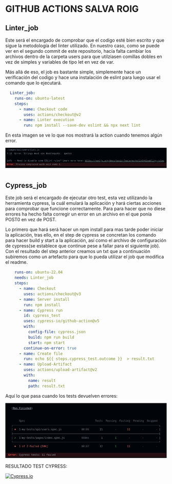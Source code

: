 # GITHUB ACTIONS SALVA ROIG

## Linter_job

Este será el encargado de comprobar que el codigo esté bien escrito y que sigue la metodología del linter utilizado. En nuestro caso, como se puede ver en el segundo commit de este repositorio, hacía falta cambiar los archivos dentro de la carpeta users para que utilziasen comillas dobles en vez de simples y variables de tipo let en vez de var.

Más allá de eso, el job es bastante simple, simplemente hace un verificación del codigo y hace una instalación de eslint para luego usar el comando que lo ejecutará.

```yml
  Linter_job:
    runs-on: ubuntu-latest
    steps:
      - name: Checkout code
        uses: actions/checkout@v2
      - name: Linter execution
        run: npm install --save-dev eslint && npx next lint
```

En esta imagen se ve lo que nos mostrará la action cuando tenemos algún error.

![Imagen](/assets/01.png)

#

## Cypress_job

Este job será el encargado de ejecutar otro test, esta vez utilizando la herramienta cypress, la cuál emulará la aplicación y hará ciertas acciones para comprobar que funcione correctamente. Para para hacer que no diese errores ha hecho falta corregir un error en un archivo en el que ponía POST0 en vez de POST.

Lo primero que hará será hacer un npm install para mas tarde poder iniciar la aplicación, tras ello, en el step de cypress se concretan los comando para hacer build y start a la aplicación, así como el archivo de configuración de cypress(se establece que continue pese a fallar para el siguiente job). Con el resultado del step anterior creamos un txt que a continuación subiremos como un artefacto para que lo pueda utilizar el job que modifica el readme.

```yml
    runs-on: ubuntu-22.04
    needs: Linter_job
    steps:
      - name: Checkout
        uses: actions/checkout@v3
      - name: Server install
        run: npm install
      - name: Cypress run
        id: cypress_test
        uses: cypress-io/github-action@v5
        with:
          config-file: cypress.json
          build: npm run build
          start: npm start
        continue-on-error: true
      - name: Create file
        run: echo ${{ steps.cypress_test.outcome }}  > result.txt
      - name: Upload-Artifact
        uses: actions/upload-artifact@v2
        with:
          name: result
          path: result.txt
```

Aquí lo que pasa cuando los tests devuelven errores:

![Imagen](/assets/02.png)



RESULTADO TEST CYPRESS:

<!---Start place for the badge -->
[![Cypress.io](https://img.shields.io/badge/test-failure-red)](https://www.cypress.io/)

<!---End place for the badge -->
